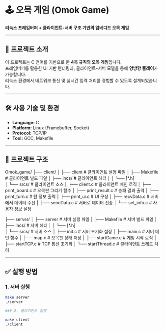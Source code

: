 # 🕹️ 오목 게임 (Omok Game)

**리눅스 프레임버퍼 + 클라이언트-서버 구조 기반의 임베디드 오목 게임**

---

## 📌 프로젝트 소개

이 프로젝트는 C 언어를 기반으로 한 **4목 규칙의 오목 게임**입니다.  
프레임버퍼를 활용한 UI 기반 렌더링과, 클라이언트-서버 모델을 통해 **양방향 플레이**가 가능합니다.  
리눅스 환경에서 네트워크 통신 및 실시간 입력 처리를 경험할 수 있도록 설계되었습니다.

---

## 🛠️ 사용 기술 및 환경

- **Language:** C
- **Platform:** Linux (Framebuffer, Socket)
- **Protocol:** TCP/IP
- **Tool:** GCC, Makefile

---

## 📂 프로젝트 구조

Omok_game/
├── client/
│   ├── client                     # 클라이언트 실행 파일
│   ├── Makefile                   # 클라이언트 빌드 파일
│   ├── incs/                      # 클라이언트 헤더
│   │   └── [*.h]                  
│   └── srcs/                      # 클라이언트 소스
│       ├── client.c              # 클라이언트 메인 로직
│       ├── print_board.c        # 오목판 그리기 함수
│       ├── print_result.c       # 승패 결과 출력
│       ├── print_turn.c         # 턴 정보 출력
│       ├── print_ui.c           # UI 구성
│       ├── recvData.c           # 서버에서 데이터 수신
│       ├── sendData.c           # 서버로 데이터 전송
│       └── set_info.c           # 사용자 정보 설정

├── server/
│   ├── server                     # 서버 실행 파일
│   ├── Makefile                   # 서버 빌드 파일
│   ├── incs/                      # 서버 헤더
│   │   └── [*.h]                  
│   └── srcs/                      # 서버 소스
│       ├── init.c                # 서버 초기화 설정
│       ├── main.c                # 서버 메인 함수
│       ├── map.c                 # 오목판 상태 저장
│       ├── startGame.c          # 게임 시작 로직
│       ├── startTCP.c           # TCP 통신 초기화
│       └── startThread.c        # 클라이언트 쓰레드 처리


---

## ✅ 실행 방법

### 1. 서버 실행

```bash
make server
./server

### 2. 클라이언트 실행

make client
./client
